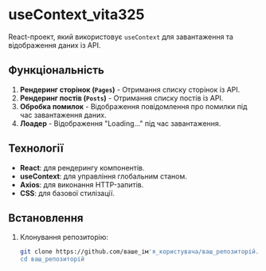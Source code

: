 # useContext_vita325

React-проект, який використовує `useContext` для завантаження та відображення даних із API.

## Функціональність

1. **Рендеринг сторінок (`Pages`)** - Отримання списку сторінок із API.
2. **Рендеринг постів (`Posts`)** - Отримання списку постів із API.
3. **Обробка помилок** - Відображення повідомлення про помилки під час завантаження даних.
4. **Лоадер** - Відображення "Loading..." під час завантаження.

## Технології

- **React**: для рендерингу компонентів.
- **useContext**: для управління глобальним станом.
- **Axios**: для виконання HTTP-запитів.
- **CSS**: для базової стилізації.

## Встановлення

1. Клонування репозиторію:

   ```bash
   git clone https://github.com/ваше_ім'я_користувача/ваш_репозиторій.git
   cd ваш_репозиторій

